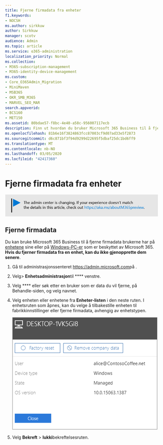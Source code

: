 ```yaml
---
title: Fjerne firmadata fra enheter
f1.keywords:
- NOCSH
ms.author: sirkkuw
author: Sirkkuw
manager: scotv
audience: Admin
ms.topic: article
ms.service: o365-administration
localization_priority: Normal
ms.collection:
- M365-subscription-management
- M365-identity-device-management
ms.custom:
- Core_O365Admin_Migration
- MiniMaven
- MSB365
- OKR_SMB_M365
- MARVEL_SEO_MAR
search.appverid:
- BCS160
- MET150
ms.assetid: 80bdae57-f8bc-4e40-a58c-956007117ecb
description: Finn ut hvordan du bruker Microsoft 365 Business til å fjerne firmadata som brukerne har på enhetene eller Windows-PCene.
ms.openlocfilehash: 81b6e16f3824863fcc87003cf9d07ad33e5f2873
ms.sourcegitcommit: d6c871bf3f94d9299d22695f5dbaf25dc1bd6ff9
ms.translationtype: MT
ms.contentlocale: nb-NO
ms.lasthandoff: 03/05/2020
ms.locfileid: "42417360"
---
```

# <a name="remove-company-data-from-devices"></a>Fjerne firmadata fra enheter

[![Etikett for å gi deg beskjed om at administrasjonssenteret endres. Du finner mer informasjon på aka.ms/aboutM365preview.](../media/m365admincenterchanging.png)](https://docs.microsoft.com/office365/admin/microsoft-365-admin-center-preview)

## <a name="remove-company-data"></a>Fjerne firmadata

Du kan bruke Microsoft 365 Business til å fjerne firmadata brukerne har på [enhetene](app-protection-settings-for-android-and-ios.md) sine eller på [Windows-PC-er](protection-settings-for-windows-10-devices.md) som er beskyttet av Microsoft 365. **Hvis du fjerner firmadata fra en enhet, kan du ikke gjenopprette dem senere**. 
  
1. Gå til administrasjonssenteret <a href="https://go.microsoft.com/fwlink/p/?linkid=837890" target="_blank">https://admin.microsoft.com</a>på .
    
2. Velg\> **Enhetsadministrasjon**til **** venstre.  
  
3. Velg **** eller søk etter en bruker som er data du vil fjerne, på Behandle-siden, og velg navnet. 
    
4. Velg enheten eller enhetene fra **Enheter-listen** i den neste ruten. I enhetsruten som åpnes, kan du velge å tilbakestille enheten til fabrikkinnstillinger eller fjerne firmadata, avhengig av enhetstypen. 
    
    ![I ruten Fjern firmadata velger du enheten du vil fjerne dataene fra.](../media/resetorremove.png)
  
5. Velg **Bekreft** \> **lukki**bekreftelsesruten.
    


